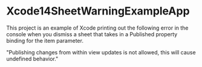 # Xcode14SheetWarningExampleApp

This project is an example of Xcode printing out the following error in the console when you dismiss a sheet that takes in a Published property binding for the item parameter.

"Publishing changes from within view updates is not allowed, this will cause undefined behavior."
